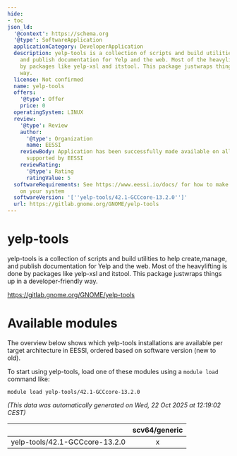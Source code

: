 ```yaml
---
hide:
- toc
json_ld:
  '@context': https://schema.org
  '@type': SoftwareApplication
  applicationCategory: DeveloperApplication
  description: yelp-tools is a collection of scripts and build utilities to help create,manage,
    and publish documentation for Yelp and the web. Most of the heavylifting is done
    by packages like yelp-xsl and itstool. This package justwraps things up in a developer-friendly
    way.
  license: Not confirmed
  name: yelp-tools
  offers:
    '@type': Offer
    price: 0
  operatingSystem: LINUX
  review:
    '@type': Review
    author:
      '@type': Organization
      name: EESSI
    reviewBody: Application has been successfully made available on all architectures
      supported by EESSI
    reviewRating:
      '@type': Rating
      ratingValue: 5
  softwareRequirements: See https://www.eessi.io/docs/ for how to make EESSI available
    on your system
  softwareVersion: '[''yelp-tools/42.1-GCCcore-13.2.0'']'
  url: https://gitlab.gnome.org/GNOME/yelp-tools
---
```


yelp-tools
==========


yelp-tools is a collection of scripts and build utilities to help create,manage, and publish documentation for Yelp and the web. Most of the heavylifting is done by packages like yelp-xsl and itstool. This package justwraps things up in a developer-friendly way.

https://gitlab.gnome.org/GNOME/yelp-tools
# Available modules


The overview below shows which yelp-tools installations are available per target architecture in EESSI, ordered based on software version (new to old).

To start using yelp-tools, load one of these modules using a `module load` command like:

```shell
module load yelp-tools/42.1-GCCcore-13.2.0
```

*(This data was automatically generated on Wed, 22 Oct 2025 at 12:19:02 CEST)*

| |scv64/generic|
| :---: | :---: |
|yelp-tools/42.1-GCCcore-13.2.0|x|
